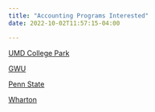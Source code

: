 ```yaml
---
title: "Accounting Programs Interested"
date: 2022-10-02T11:57:15-04:00

---
```


[UMD College Park](https://academiccatalog.umd.edu/graduate/programs/business-management-bphd/)

[GWU](https://business.gwu.edu/prospective-students/doctoral-program-admissions)

[Penn State](https://www.smeal.psu.edu/phd/accounting)

[Wharton](https://doctoral.wharton.upenn.edu/programs-of-study/accounting/)
